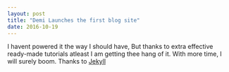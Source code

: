 ```yaml
---
layout: post
title: "Demi Launches the first blog site"
date: 2016-10-19
---
```

I havent powered it the way I should have, But thanks to extra effective ready-made tutorials atleast I am getting thee hang of it. With
more time, I will surely boom. Thanks to [Jekyll](http://jekyllrb.com)
